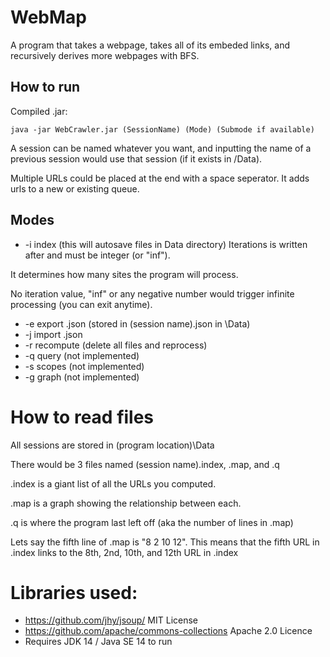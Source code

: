 # WebMap

A program that takes a webpage, takes all of its embeded links, and recursively derives more webpages with BFS.

## How to run

Compiled .jar:

    java -jar WebCrawler.jar (SessionName) (Mode) (Submode if available)

A session can be named whatever you want, and inputting the name of a previous session would use that session (if it exists in /Data).

Multiple URLs could be placed at the end with a space seperator. It adds urls to a new or existing queue.
 
## Modes
 - -i index (this will autosave files in Data directory)
 Iterations is written after and must be integer (or "inf").
 
 It determines how many sites the program will process.
 
 No iteration value, "inf" or any negative number would trigger infinite processing (you can exit anytime).
 - -e export .json (stored in (session name).json in \Data)
 - -j import .json
 - -r recompute (delete all files and reprocess)
 - -q query (not implemented)
 - -s scopes (not implemented)
 - -g graph (not implemented)
 
# How to read files

All sessions are stored in (program location)\Data

There would be 3 files named (session name).index, .map, and .q

.index is a giant list of all the URLs you computed.

.map is a graph showing the relationship between each.

.q is where the program last left off (aka the number of lines in .map)

Lets say the fifth line of .map is "8 2 10 12". This means that the fifth URL in .index links to the 8th, 2nd, 10th, and 12th URL in .index

# Libraries used:
 - https://github.com/jhy/jsoup/ MIT License
 - https://github.com/apache/commons-collections Apache 2.0 Licence
 - Requires JDK 14 / Java SE 14 to run
